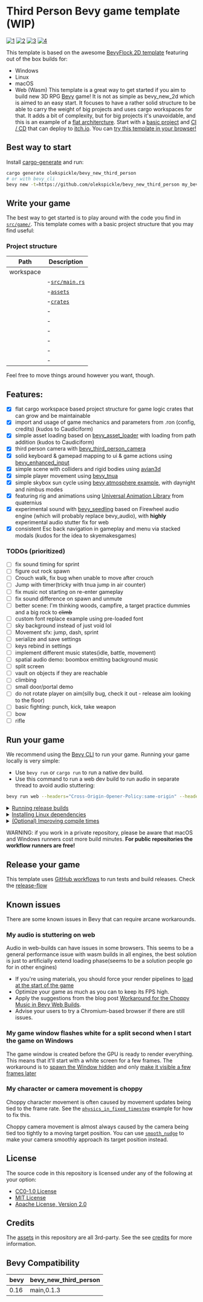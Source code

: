 
# Third Person Bevy game template (WIP)
[![1](https://github.com/user-attachments/assets/18b3a90e-07a0-417d-ba41-69f8717a1ba1)](https://github.com/user-attachments/assets/778dd6c0-3722-42c3-ad4a-f3424ac588e2)
[![2](https://github.com/user-attachments/assets/5b2ce515-2ea8-4c38-8611-c7b41b019f20)](https://github.com/user-attachments/assets/0bbc555b-53ce-4e2a-bdab-d1219f857b6d)
[![3](https://github.com/user-attachments/assets/a19f42a7-fdb2-4302-83e8-f7d531dba166)](https://github.com/user-attachments/assets/8692a08e-73c6-411a-b060-a971470e623a)
[![4](https://github.com/user-attachments/assets/90bda2e8-4b29-4b03-b8d0-1a65094717e6)](https://github.com/user-attachments/assets/72a324f8-195c-4608-aaf2-b88a1ba03896)

This template is based on the awesome [BevyFlock 2D template][BevyFlock] featuring out of the box builds for:
- Windows
- Linux
- macOS
- Web (Wasm)
This template is a great way to get started if you aim to build new 3D RPG [Bevy] game!
It is not as simple as bevy_new_2d which is aimed to an easy start. It focuses to have a rather solid structure to be able to carry the weight of big projects and uses cargo workspaces for that. It adds a bit of complexity, but for big projects it's unavoidable, and this is an example of a [flat architercture](#project-structure).
Start with a [basic project](#write-your-game) and [CI / CD](#release-your-game) that can deploy to [itch.io](https://itch.io).
You can [try this template in your browser!](https://olekspickle.itch.io/bevy-third-person)

## Best way to start

Install [cargo-generate] and run:
```bash
cargo generate olekspickle/bevy_new_third_person
# or with bevy_cli
bevy new -t=https://github.com/olekspickle/bevy_new_third_person my_bevy_app
```

## Write your game

The best way to get started is to play around with the code you find in [`src/game/`](./src/game).
This template comes with a basic project structure that you may find useful:

### Project structure
| Path                                               | Description                                                        |
| -------------------------------------------------- | ------------------------------------------------------------------ |
| workspace                                          |                                                                    |
| |-[`src/main.rs`](./src/main.rs)                   | App entrypoint where system plugins and window set up              |
| |-[`assets`](./assets)                             | Asset directory                                                    |
| |-[`crates`](./crates)                             | A set of crates to separate logic in a contained ordered way       |
| |-|-[`asset_loading`](./crates/asset_loading)      | A high-level way to load collections of asset handles as resources |
| |-|-[`models`](./crates/models)                    | Data source for the game, all pre defined structs and states       |
| |-|-[`game`](./crates/game)                        | Game mechanics & content(inputs, scene, player control & animation)|
| |-|-[`audio`](./crates/audio)                      | Marker components for sound effects and music                      |
| |-|-[`screens`](./crates/screens)                  | Splash screen, title screen, gameplay screen, etc.                 |
| |-|-[`ui`](./crates/ui)                            | Reusable UI widgets & game color pallet control                    |

Feel free to move things around however you want, though.

## Features:
- [x] flat cargo workspace based project structure for game logic crates that can grow and be maintainable
- [x] import and usage of game mechanics and parameters from .ron (config, credits) (kudos to Caudiciform)
- [x] simple asset loading based on [bevy_asset_loader] with loading from path addition (kudos to Caudiciform)
- [x] third person camera with [bevy_third_person_camera]
- [x] solid keyboard & gamepad mapping to ui & game actions using [bevy_enhanced_input]
- [x] simple scene with colliders and rigid bodies using [avian3d]
- [x] simple player movement using [bevy_tnua]
- [x] simple skybox sun cycle using [bevy atmosphere example], with daynight and nimbus modes
- [x] featuring rig and animations using [Universal Animation Library] from quaternius
- [x] experimental sound with [bevy_seedling] based on Firewheel audio engine (which will probably replace bevy_audio), with **highly** experimental audio stutter fix for web
- [x] consistent Esc back navigation in gameplay and menu via stacked modals (kudos for the idea to skyemakesgames)

### TODOs (prioritized)
- [ ] fix sound timing for sprint
- [ ] figure out rock spawn
- [ ] Crouch walk, fix bug when unable to move after crouch
- [ ] Jump with timer(tricky with tnua jump in air counter)
- [ ] fix music not starting on re-enter gameplay
- [ ] fix sound difference on spawn and unmute
- [ ] better scene: I'm thinking woods, campfire, a target practice dummies and a big rock to ~~climb~~
- [ ] custom font replace example using pre-loaded font
- [ ] sky background instead of just void lol
- [ ] Movement sfx: jump, dash, sprint
- [ ] serialize and save settings
- [ ] keys rebind in settings
- [ ] implement different music states(idle, battle, movement)
- [ ] spatial audio demo: boombox emitting background music
- [ ] split screen
- [ ] vault on objects if they are reachable
- [ ] climbing
- [ ] small door/portal demo
- [ ] do not rotate player on aim(silly bug, check it out - release aim looking to the floor)
- [ ] basic fighting: punch, kick, take weapon
- [ ] bow
- [ ] rifle

## Run your game

We recommend using the [Bevy CLI](https://github.com/TheBevyFlock/bevy_cli) to run your game.
Running your game locally is very simple:

- Use `bevy run` or `cargo run` to run a native dev build.
- Use this command to run a web dev build to run audio in separate thread to avoid audio stuttering:
```bash
bevy run web --headers="Cross-Origin-Opener-Policy:same-origin" --headers="Cross-Origin-Embedder-Policy:credentialless"
```

<details>
    <summary><ins>Running release builds</ins></summary>

    - Use `bevy run --release` to run a native release build.
- Use `bevy run --release web` to run a web release build.
</details>

<details>
    <summary><ins>Installing Linux dependencies</ins></summary>

  If you're using Linux, make sure you've installed Bevy's [Linux dependencies].
  Note that this template enables Wayland support, which requires additional dependencies as detailed in the link above.
  Wayland is activated by using the `bevy/wayland` feature in the [`Cargo.toml`](./Cargo.toml).
</details>

<details>
    <summary><ins>(Optional) Improving compile times</ins></summary>

[`.cargo/config.toml`](./.cargo/config.toml) contains documentation on how to set up your environment to improve compile times.
</details>

WARNING: if you work in a private repository, please be aware that macOS and Windows runners cost more build minutes.
**For public repositories the workflow runners are free!**

## Release your game

This template uses [GitHub workflows] to run tests and build releases.
Check the [release-flow](.github/workflows/release.yaml)

## Known issues

There are some known issues in Bevy that can require arcane workarounds.

### My audio is stuttering on web

Audio in web-builds can have issues in some browsers.
This seems to be a general performance issue with wasm builds in all engines, the best solution is just to artificially extend loading phase(seems to be a solution people go for in other engines)

- If you're using materials, you should force your render pipelines to [load at the start of the game]
- Optimize your game as much as you can to keep its FPS high.
- Apply the suggestions from the blog post [Workaround for the Choppy Music in Bevy Web Builds].
- Advise your users to try a Chromium-based browser if there are still issues.

### My game window flashes white for a split second when I start the game on Windows

The game window is created before the GPU is ready to render everything.
This means that it'll start with a white screen for a few frames.
The workaround is to [spawn the Window hidden] and only [make it visible a few frames later]

### My character or camera movement is choppy

Choppy character movement is often caused by movement updates being tied to the frame rate.
See the [`physics_in_fixed_timestep`] example for how to fix this.

Choppy camera movement is almost always caused by the camera being tied too tightly to a moving target position.
You can use [`smooth_nudge`] to make your camera smoothly approach its target position instead.

## License

The source code in this repository is licensed under any of the following at your option:
- [CC0-1.0 License](./LICENSE-CC0)
- [MIT License](./LICENSE-MIT)
- [Apache License, Version 2.0](./LICENSE-APACHE)

## Credits

The [assets](./assets) in this repository are all 3rd-party. See the see [credits](assets/credits.json) for more information.

## Bevy Compatibility

| bevy | bevy_new_third_person  |
| ---- | ---------------------- |
| 0.16 |       main,0.1.3       |

[avian3d]: https://github.com/Jondolf/avian/tree/main/crates/avian3d
[bevy]: https://bevyengine.org/
[bevy atmosphere example]: https://bevyengine.org/examples/3d-rendering/atmosphere/
[bevy-discord]: https://discord.gg/bevy
[bevy_asset_loader]: https://github.com/NiklasEi/bevy_asset_loader
[bevy-learn]: https://bevyengine.org/learn/
[bevy_third_person_camera]: https://github.com/The-DevBlog/bevy_third_person_camera
[bevy_tnua]: https://github.com/idanarye/bevy-tnua
[bevy_seedling]: https://github.com/CorvusPrudens/bevy_seedling
[Bevy Cheat Book]: https://bevy-cheatbook.github.io/introduction.html
[BevyFlock]: https://github.com/TheBevyFlock/bevy_new_2d
[cargo-generate]: https://github.com/cargo-generate/cargo-generate
[bevy_enhanced_input]: https://github.com/projectharmonia/bevy_enhanced_input
[Linux dependencies]: https://github.com/bevyengine/bevy/blob/main/docs/linux_dependencies.md
[trunk]: https://trunkrs.dev/
[Universal Animation Library]: https://quaternius.itch.io/universal-animation-library
[GitHub workflows]: https://docs.github.com/en/actions/using-workflows

[Workaround for the Choppy Music in Bevy Web Builds]: https://necrashter.github.io/bevy-choppy-music-workaround
[spawn the Window hidden]: https://github.com/bevyengine/bevy/blob/release-0.14.0/examples/window/window_settings.rs#L29-L32
[make it visible a few frames later]: https://github.com/bevyengine/bevy/blob/release-0.14.0/examples/window/window_settings.rs#L56-L64
[`physics_in_fixed_timestep`]: https://github.com/bevyengine/bevy/blob/main/examples/movement/physics_in_fixed_timestep.rs
[`smooth_nudge`]: https://github.com/bevyengine/bevy/blob/main/examples/movement/smooth_follow.rs#L127-L142
[load at the start of the game]: https://github.com/rparrett/bevy_pipelines_ready/blob/main/src/lib.rs
